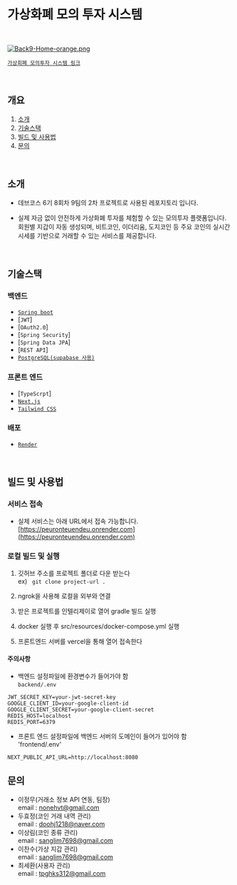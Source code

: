 # 가상화폐 모의 투자 시스템
<br>

[![Back9-Home-orange.png](https://i.postimg.cc/vTbwcMt9/Back9-Home-orange.png)](https://postimg.cc/Pp3RRgcr)

[`가상회폐 모의투자 시스템 링크`](https://peuronteuendeu.onrender.com/)

<br>

## 개요
1. [소개](#소개)   
2. [기술스택](#기술스택)   
3. [빌드 및 사용법](#빌드-및-사용법)   
4. [문의](#문의)   

<br>

## 소개
- 데브코스 6기 8회차 9팀의 2차 프로젝트로 사용된 레포지토리 입니다.<br>

- 실제 자금 없이 안전하게 가상화폐 투자를 체험할 수 있는 모의투자 플랫폼입니다. 회원별 지갑이 자동 생성되며, 비트코인, 이더리움, 도지코인 등 주요 코인의 실시간 시세를 기반으로 거래할 수 있는 서비스를 제공합니다.

<br>

## 기술스택
### 백엔드
- [`Spring boot`](https://spring.io/)
- [`JWT`]
- [`OAuth2.0`]
- [`Spring Security`]
- [`Spring Data JPA`]
- [`REST API`]
- [`PostgreSQL(supabase 사용)`](https://supabase.com/)

### 프론트 엔드
- [`TypeScrpt`]
- [`Next.js`](https://nextjs.org/)
- [`Tailwind CSS`](https://tailwindcss.com/)

### 배포 
- [`Render`](https://render.com/)

<br>

## 빌드 및 사용법
### 서비스 접속
- 실제 서비스는 아래 URL에서 접속 가능합니다.<br>
  [https://peuronteuendeu.onrender.com](https://peuronteuendeu.onrender.com)

### 로컬 빌드 및 실행 
1. 깃허브 주소를 프로젝트 폴더로 다운 받는다
<br>ex) ``
git clone project-url .``

2. ngrok을 사용해 로컬을 외부와 연결
3. 받은 프로젝트를 인텔리제이로 열어 gradle 빌드 실행
4. docker 실행 후 src/resources/docker-compose.yml 실행  
5. 프론트엔드 서버를 vercel을 통해 열어 접속한다

#### 주의사항
- 백엔드 설정파일에 환경변수가 들어가야 함  
  `backend/.env`

```env
JWT_SECRET_KEY=your-jwt-secret-key
GOOGLE_CLIENT_ID=your-google-client-id
GOOGLE_CLIENT_SECRET=your-google-client-secret
REDIS_HOST=localhost
REDIS_PORT=6379
```

- 프론트 엔드 설정파일에 백엔드 서버의 도메인이 들어가 있어야 함<br>
  'frontend/.env'

```env
NEXT_PUBLIC_API_URL=http://localhost:8080
```

## 문의
- 이정무(거래소 정보 API 연동, 팀장)
<br>email : nonehvt@gmail.com
- 두효정(코인 거래 내역 관리)
<br>email : doohj1218@naver.com
- 이상림(코인 종류 관리)
<br>email : sanglim7698@gmail.com
- 이찬수(가상 지갑 관리)
<br>email : sanglim7698@gmail.com
- 최세환(사용자 관리)
<br>email : tpghks312@gmail.com





 